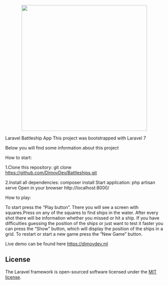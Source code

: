 <p align="center"><a href="https://laravel.com" target="_blank"><img src="https://raw.githubusercontent.com/laravel/art/master/logo-lockup/5%20SVG/2%20CMYK/1%20Full%20Color/laravel-logolockup-cmyk-red.svg" width="400"></a></p>

Laravel Battleship App
This project was bootstrapped with Laravel 7

Below you will find some information about this project

How to start:

1.Clone this repository: git clone https://github.com/DimovDev/Battleships.git 

2.Install all dependencies: composer install
Start application: php artisan serve
Open in your browser http://localhost:8000/

How to play:

To start press the “Play button”. There you will see a screen with squares.Press on any of the squares to  find ships in the water. After every shot there will be information whether you missed or hit a ship. If you have difficulties  guessing the position of the ships or just want to test it faster you can press the “Show” button, which will display the position of the ships in a grid.  To restart or start a new game  press the “New Game” button.

Live demo can be found here https://dimovdev.ml
## License

The Laravel framework is open-sourced software licensed under the [MIT license](https://opensource.org/licenses/MIT).
